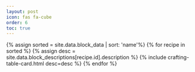 ```yaml
---
layout: post
icon: fas fa-cube
order: 6
toc: true
---
```


{% assign sorted = site.data.block_data | sort: 'name'%}
{% for recipe in sorted %}
  {% assign desc = site.data.block_descriptions[recipe.id].description %}
  {% include crafting-table-card.html desc=desc %}
{% endfor %}

<!-- buffer for the TOC -->
<div style="height: 800px"></div>

